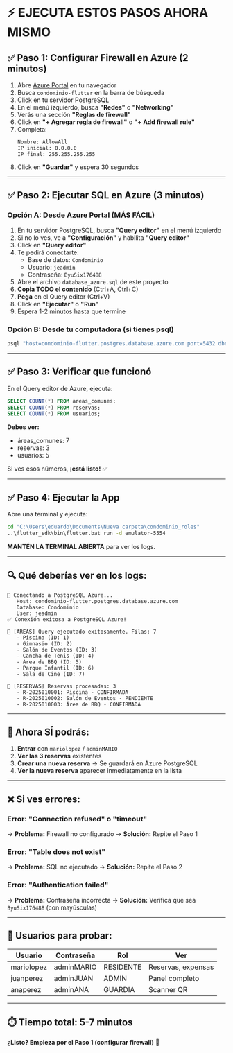 # ⚡ EJECUTA ESTOS PASOS AHORA MISMO

## ✅ Paso 1: Configurar Firewall en Azure (2 minutos)

1. Abre [Azure Portal](https://portal.azure.com) en tu navegador
2. Busca `condominio-flutter` en la barra de búsqueda
3. Click en tu servidor PostgreSQL
4. En el menú izquierdo, busca **"Redes"** o **"Networking"**
5. Verás una sección **"Reglas de firewall"**
6. Click en **"+ Agregar regla de firewall"** o **"+ Add firewall rule"**
7. Completa:
   ```
   Nombre: AllowAll
   IP inicial: 0.0.0.0
   IP final: 255.255.255.255
   ```
8. Click en **"Guardar"** y espera 30 segundos

---

## ✅ Paso 2: Ejecutar SQL en Azure (3 minutos)

### Opción A: Desde Azure Portal (MÁS FÁCIL)

1. En tu servidor PostgreSQL, busca **"Query editor"** en el menú izquierdo
2. Si no lo ves, ve a **"Configuración"** y habilita **"Query editor"**
3. Click en **"Query editor"**
4. Te pedirá conectarte:
   - Base de datos: `Condominio`
   - Usuario: `jeadmin`
   - Contraseña: `ByuSix176488`
5. Abre el archivo `database_azure.sql` de este proyecto
6. **Copia TODO el contenido** (Ctrl+A, Ctrl+C)
7. **Pega** en el Query editor (Ctrl+V)
8. Click en **"Ejecutar"** o **"Run"**
9. Espera 1-2 minutos hasta que termine

### Opción B: Desde tu computadora (si tienes psql)

```bash
psql "host=condominio-flutter.postgres.database.azure.com port=5432 dbname=Condominio user=jeadmin password=ByuSix176488 sslmode=require" -f database_azure.sql
```

---

## ✅ Paso 3: Verificar que funcionó

En el Query editor de Azure, ejecuta:

```sql
SELECT COUNT(*) FROM areas_comunes;
SELECT COUNT(*) FROM reservas;
SELECT COUNT(*) FROM usuarios;
```

**Debes ver:**
- áreas_comunes: 7
- reservas: 3
- usuarios: 5

Si ves esos números, **¡está listo!** ✅

---

## ✅ Paso 4: Ejecutar la App

Abre una terminal y ejecuta:

```bash
cd "C:\Users\eduardo\Documents\Nueva carpeta\condominio_roles"
..\flutter_sdk\bin\flutter.bat run -d emulator-5554
```

**MANTÉN LA TERMINAL ABIERTA** para ver los logs.

---

## 🔍 Qué deberías ver en los logs:

```
🔌 Conectando a PostgreSQL Azure...
   Host: condominio-flutter.postgres.database.azure.com
   Database: Condominio
   User: jeadmin
✅ Conexión exitosa a PostgreSQL Azure!

📍 [AREAS] Query ejecutado exitosamente. Filas: 7
   - Piscina (ID: 1)
   - Gimnasio (ID: 2)
   - Salón de Eventos (ID: 3)
   - Cancha de Tenis (ID: 4)
   - Área de BBQ (ID: 5)
   - Parque Infantil (ID: 6)
   - Sala de Cine (ID: 7)

📅 [RESERVAS] Reservas procesadas: 3
   - R-2025010001: Piscina - CONFIRMADA
   - R-2025010002: Salón de Eventos - PENDIENTE
   - R-2025010003: Área de BBQ - CONFIRMADA
```

---

## 🎯 Ahora SÍ podrás:

1. **Entrar** con `mariolopez` / `adminMARIO`
2. **Ver las 3 reservas** existentes
3. **Crear una nueva reserva** → Se guardará en Azure PostgreSQL
4. **Ver la nueva reserva** aparecer inmediatamente en la lista

---

## ❌ Si ves errores:

### Error: "Connection refused" o "timeout"
→ **Problema:** Firewall no configurado
→ **Solución:** Repite el Paso 1

### Error: "Table does not exist"
→ **Problema:** SQL no ejecutado
→ **Solución:** Repite el Paso 2

### Error: "Authentication failed"
→ **Problema:** Contraseña incorrecta
→ **Solución:** Verifica que sea `ByuSix176488` (con mayúsculas)

---

## 📱 Usuarios para probar:

| Usuario | Contraseña | Rol | Ver |
|---------|------------|-----|-----|
| mariolopez | adminMARIO | RESIDENTE | Reservas, expensas |
| juanperez | adminJUAN | ADMIN | Panel completo |
| anaperez | adminANA | GUARDIA | Scanner QR |

---

## ⏱️ Tiempo total: 5-7 minutos

**¿Listo? Empieza por el Paso 1 (configurar firewall)** 🚀

